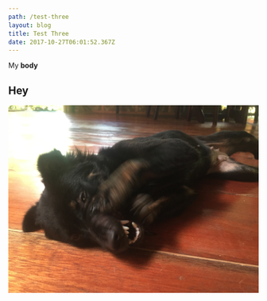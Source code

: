 ```yaml
---
path: /test-three
layout: blog
title: Test Three
date: 2017-10-27T06:01:52.367Z
---
```

My  **body** 



## Hey



![dog](/img/uploads/IMG_3651.JPG)
